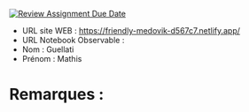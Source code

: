 [![Review Assignment Due Date](https://classroom.github.com/assets/deadline-readme-button-22041afd0340ce965d47ae6ef1cefeee28c7c493a6346c4f15d667ab976d596c.svg)](https://classroom.github.com/a/1RwtDiXe)
- URL site WEB : https://friendly-medovik-d567c7.netlify.app/
- URL Notebook Observable :
- Nom : Guellati
- Prénom : Mathis

# Remarques :
